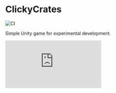 # ClickyCrates
![CI](https://github.com/Simon-Kaz/ClickyCrates/workflows/CI/badge.svg)


Simple Unity game for experimental development.

![Try it out here](https://simon-kaz.github.io/unity/index.html)
